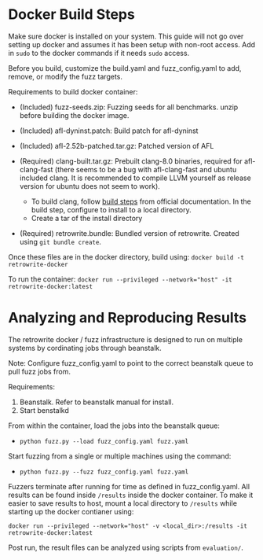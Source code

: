 # Docker Build Steps

Make sure docker is installed on your system. This guide will not go over
setting up docker and assumes it has been setup with non-root access. Add in
`sudo` to the docker commands if it needs `sudo` access.

Before you build, customize the build.yaml and fuzz_config.yaml to add,
remove, or modify the fuzz targets.

Requirements to build docker container:

* (Included) fuzz-seeds.zip: Fuzzing seeds for all benchmarks. unzip
before building the docker image.

* (Included) afl-dyninst.patch: Build patch for afl-dyninst

* (Included) afl-2.52b-patched.tar.gz: Patched version of AFL

* (Required) clang-built.tar.gz: Prebuilt clang-8.0 binaries, required
for afl-clang-fast (there seems to be a bug with afl-clang-fast and
ubuntu included clang. It is recommended to compile LLVM yourself as
release version for ubuntu does not seem to work).

    - To build clang, follow [build steps](https://llvm.org/docs/CMake.html) from official documentation.
      In the build step, configure to install to a local directory.
    - Create a tar of the install directory

* (Required) retrowrite.bundle: Bundled version of retrowrite. Created
using `git bundle create`.


Once these files are in the docker directory, build using: 
`docker build -t retrowrite-docker`

To run the container:
`docker run --privileged --network="host" -it retrowrite-docker:latest`


# Analyzing and Reproducing Results

The retrowrite docker / fuzz infrastructure is designed to run on multiple
systems by cordinating jobs through beanstalk.

Note: Configure fuzz_config.yaml to point to the correct beanstalk queue to
pull fuzz jobs from.

Requirements:

1. Beanstalk. Refer to beanstalk manual for install.
2. Start benstalkd

From within the container, load the jobs into the beanstalk queue:
* `python fuzz.py --load fuzz_config.yaml fuzz.yaml`

Start fuzzing from a single or multiple machines using the command:
* `python fuzz.py --fuzz fuzz_config.yaml fuzz.yaml`

Fuzzers terminate after running for time as defined in fuzz_config.yaml.
All results can be found inside `/results` inside the docker container.
To make it easier to save results to host, mount a local directory to
`/results` while starting up the docker contianer using:

`docker run --privileged --network="host" -v <local_dir>:/results -it retrowrite-docker:latest`

Post run, the result files can be analyzed using scripts from `evaluation/`.
